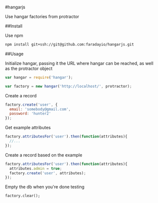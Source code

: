 #hangarjs

Use hangar factories from protractor

##Install

Use npm

```bash
npm install git+ssh://git@github.com:faradayio/hangarjs.git
```

##Usage

Initialize hangar, passing it the URL where hangar can be reached, as well as the protractor object

```javascript
var hangar = require('hangar');

var factory = new hangar('http://localhost/', protractor);
```

Create a record

```javascript
factory.create('user', {
  email: 'somebody@gmail.com',
  password: 'hunter2'
});
```

Get example attributes

```javascript
factory.attributesFor('user').then(function(attributes){
  //...
});
```

Create a record based on the example

```javascript
factory.attributesFor('user').then(function(attributes){
  attributes.admin = true;
  factory.create('user', attributes);
});
```

Empty the db when you're done testing

```
factory.clear();
```